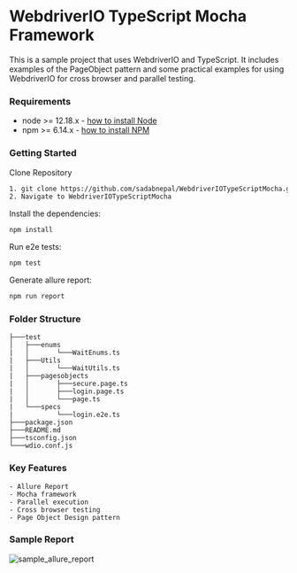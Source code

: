 # WebdriverIO TypeScript Mocha Framework
This is a sample project that uses WebdriverIO and TypeScript. It includes examples of the PageObject pattern and some practical examples for using WebdriverIO for cross browser and parallel testing.

### Requirements
-   node >= 12.18.x - [how to install Node](https://nodejs.org/en/download/)
-   npm >= 6.14.x - [how to install NPM](https://www.npmjs.com/get-npm)

### Getting Started
Clone Repository
```bash
1. git clone https://github.com/sadabnepal/WebdriverIOTypeScriptMocha.git
2. Navigate to WebdriverIOTypeScriptMocha
```

Install the dependencies:
```bash
npm install
```

Run e2e tests:
```bash
npm test
```

Generate allure report:
```bash
npm run report
```

### Folder Structure
```
├───test
│   ├───enums
|   │   	└───WaitEnums.ts
|   ├───Utils
|   │   	└───WaitUtils.ts
|   ├───pagesobjects
|   │  	   	├───secure.page.ts
|   │		├───login.page.ts
|   │		└───page.ts
|   └───specs
|		    └───login.e2e.ts
├───package.json
├───README.md
├───tsconfig.json
└───wdio.conf.js
```

### Key Features
	- Allure Report
	- Mocha framework
	- Parallel execution
	- Cross browser testing
	- Page Object Design pattern
	
### Sample Report
![sample_allure_report](https://user-images.githubusercontent.com/65847528/111063152-129a4c80-84d3-11eb-953e-a8e93a570ae5.png)
